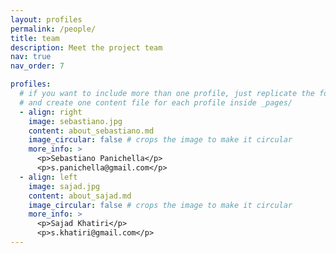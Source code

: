 ```yaml
---
layout: profiles
permalink: /people/
title: team
description: Meet the project team
nav: true
nav_order: 7

profiles:
  # if you want to include more than one profile, just replicate the following block
  # and create one content file for each profile inside _pages/
  - align: right
    image: sebastiano.jpg
    content: about_sebastiano.md
    image_circular: false # crops the image to make it circular
    more_info: >
      <p>Sebastiano Panichella</p>
      <p>s.panichella@gmail.com</p>
  - align: left
    image: sajad.jpg
    content: about_sajad.md
    image_circular: false # crops the image to make it circular
    more_info: >
      <p>Sajad Khatiri</p>
      <p>s.khatiri@gmail.com</p>
---
```

